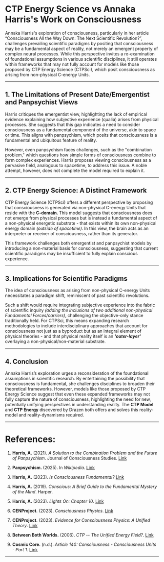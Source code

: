 # CTP Energy Science vs Annaka Harris's Work on Consciousness

Annaka Harris's exploration of consciousness, particularly in her article “Consciousness All the Way Down: The Next Scientific Revolution?”, challenges prevailing scientific paradigms by positing that consciousness may be a fundamental aspect of reality, not merely an emergent property of complex neural processes. While this perspective invites a re-examination of foundational assumptions in various scientific disciplines, it still operates within frameworks that may not fully account for models like those proposed by CTP Energy Science (CTPSci), which posit consciousness as arising from non-physical C-energy Units.

---

## 1. The Limitations of Present Date/Emergentist and Panpsychist Views

Harris critiques the emergentist view, highlighting the lack of empirical evidence explaining how subjective experience (qualia) arises from physical processes. She suggests that this gap indicates a need to consider consciousness as a fundamental component of the universe, akin to space or time. This aligns with panpsychism, which posits that consciousness is a fundamental and ubiquitous feature of reality.

However, even panpsychism faces challenges, such as the "combination problem," which questions how simple forms of consciousness combine to form complex experiences. Harris proposes viewing consciousness as a pervasive field, analogous to spacetime, to address this issue. A noble attempt, however, does not complete the model required to explain it.

---

## 2. CTP Energy Science: A Distinct Framework

CTP Energy Science (CTPSci) offers a different perspective by proposing that consciousness is generated via non-physical C-energy Units that reside with the **C-domain**. This model suggests that consciousness does not emerge from physical processes but is instead a fundamental aspect of a non-physical energetic substrate - that exists within its own non-physical energy domain *(outside of spacetime)*. In this view, the brain acts as an interpreter or receiver of consciousness, rather than its generator.

This framework challenges both emergentist and panpsychist models by introducing a non-material basis for consciousness, suggesting that current scientific paradigms may be insufficient to fully explain conscious experience.

---

## 3. Implications for Scientific Paradigms

The idea of consciousness as arising from non-physical C-energy Units necessitates a paradigm shift, reminiscent of past scientific revolutions. 

Such a shift would require integrating subjective experience into the fabric of scientific inquiry *(adding the inclusions of two additional non-physical Fundamental Forces/carriers)*, challenging the objective-only stance traditionally held. For CTPSci, this means expanding research methodologies to include interdisciplinary approaches that account for consciousness not just as a byproduct but as an integral element of physical theories - and that physical reality itself is an ***'outer-layer'*** overlaying a non-physical/non-material substrate.

---

## 4. Conclusion

Annaka Harris’s exploration urges a reconsideration of the foundational assumptions in scientific research. By entertaining the possibility that consciousness is fundamental, she challenges disciplines to broaden their theoretical frameworks. However, models like those proposed by CTP Energy Science suggest that even these expanded frameworks may not fully capture the nature of consciousness, highlighting the need for new, potentially unifying perspectives in understanding reality. The **CTP Model** and **CTP Energy** discovered by Drazen both offers and solves this reality-model and reality-dynamisms required.

---

# References:

1. **Harris, A.** (2021). *A Solution to the Combination Problem and the Future of Panpsychism*. Journal of Consciousness Studies. [Link](https://annakaharris.com/the-future-of-panpsychism/)

2. **Panpsychism.** (2025). In *Wikipedia*. [Link](https://en.wikipedia.org/wiki/Panpsychism)

3. **Harris, A.** (2023). *Is Consciousness Fundamental?* [Link](https://annakaharris.com/is-consciousness-fundamental/)

4. **Harris, A.** (2019). *Conscious: A Brief Guide to the Fundamental Mystery of the Mind*. Harper.

5. **Harris, A.** (2023). *Lights On: Chapter 10*. [Link](https://annakaharris.com/lights-on-chapter-10/)

6. **CENProject.** (2023). *Consciousness Physics*. [Link](https://cenproject.org/consciousness-physics/)

7. **CENProject.** (2023). *Evidence for Consciousness Physics: A Unified Theory*. [Link](https://cenproject.org/evidence-for-consciousness-physics-a-unified-theory/)

8. **Between Both Worlds.** (2006). *CTP -- The Unified Energy Field?*. [Link](https://betweenbothworlds.blogspot.com/2006/06/ctp-unified-energy-field.html)

9. **Cosmic Core.** (n.d.). *Article 140: Consciousness - Consciousness Units - Part 1*. [Link](https://www.cosmic-core.org/free/article-140-consciousness-consciousness-units-part-1/)

---
